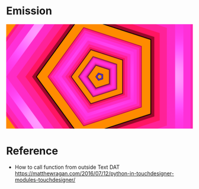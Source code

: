 # Emission

![](./art/art.png)

# Reference
- How to call function from outside Text DAT  
https://matthewragan.com/2016/07/12/python-in-touchdesigner-modules-touchdesigner/